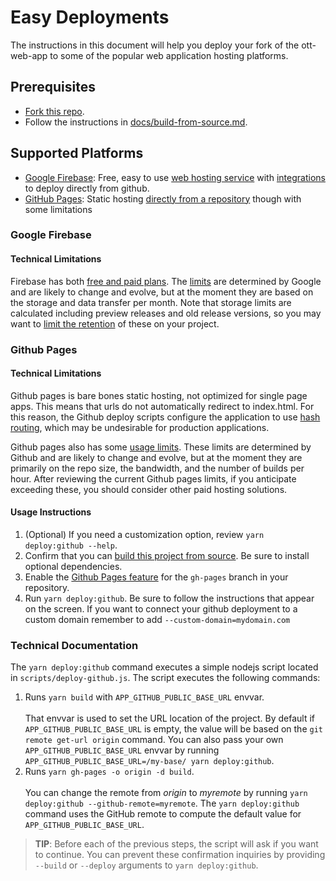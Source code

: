 # Easy Deployments

The instructions in this document will help you deploy your fork of the ott-web-app to some of the popular web application hosting platforms.

## Prerequisites

- [Fork this repo](https://docs.github.com/en/get-started/quickstart/fork-a-repo).
- Follow the instructions in [docs/build-from-source.md](build-from-source.md).

## Supported Platforms

- [Google Firebase](#google-firebase): Free, easy to use [web hosting service](https://firebase.google.com/) with [integrations](https://firebase.google.com/docs/hosting/github-integration) to deploy directly from github.
- [GitHub Pages](#github-pages): Static hosting [directly from a repository](https://docs.github.com/en/pages/getting-started-with-github-pages/about-github-pages) though with some limitations

### Google Firebase

#### Technical Limitations

Firebase has both [free and paid plans](https://firebase.google.com/pricing). The [limits](https://firebase.google.com/docs/hosting/usage-quotas-pricing) are determined by Google and are likely to change and evolve, but at the moment they are based on the storage and data transfer per month.  Note that storage limits are calculated including preview releases and old release versions, so you may want to [limit the retention](https://firebase.google.com/docs/hosting/manage-hosting-resources#release-storage-settings) of these on your project. 

### Github Pages

#### Technical Limitations

Github pages is bare bones static hosting, not optimized for single page apps. This means that urls do not automatically redirect to index.html.  For this reason, the Github deploy scripts configure the application to use [hash routing](https://v5.reactrouter.com/web/api/HashRouter), which may be undesirable for production applications. 

Github pages also has some [usage limits](https://docs.github.com/en/pages/getting-started-with-github-pages/about-github-pages#usage-limits).  These limits are determined by Github and are likely to change and evolve, but at the moment they are primarily on the repo size, the bandwidth, and the number of builds per hour. After reviewing the current Github pages limits, if you anticipate exceeding these, you should consider other paid hosting solutions.

#### Usage Instructions

1. (Optional) If you need a customization option, review `yarn deploy:github --help`.
2. Confirm that you can [build this project from source](./build-from-source.md). Be sure to install optional dependencies.
3. Enable the [Github Pages feature](https://docs.github.com/en/pages/getting-started-with-github-pages) for the `gh-pages` branch in your repository.
4. Run `yarn deploy:github`. Be sure to follow the instructions that appear on the screen. If you want to connect your github deployment to a custom domain remember to add `--custom-domain=mydomain.com`

### Technical Documentation

The `yarn deploy:github` command executes a simple nodejs script located in `scripts/deploy-github.js`. The script executes the following commands:

1. Runs `yarn build` with `APP_GITHUB_PUBLIC_BASE_URL` envvar.<br/><br />That envvar is used to set the URL location of the project. By default if `APP_GITHUB_PUBLIC_BASE_URL` is empty, the value will be based on the `git remote get-url origin` command. You can also pass your own `APP_GITHUB_PUBLIC_BASE_URL` envvar by running `APP_GITHUB_PUBLIC_BASE_URL=/my-base/ yarn deploy:github`.
2. Runs `yarn gh-pages -o origin -d build`.<br /><br />You can change the remote from *origin* to *myremote* by running `yarn deploy:github --github-remote=myremote`.  The `yarn deploy:github` command uses the GitHub remote to compute the default value for `APP_GITHUB_PUBLIC_BASE_URL`.


>**TIP**: Before each of the previous steps, the script will ask if you want to continue. You can prevent these confirmation inquiries by providing `--build` or `--deploy` arguments to `yarn deploy:github`.

